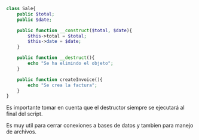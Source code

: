 ```php
class Sale{
    public $total;
    public $date;

    public function __construct($total, $date){
        $this->total = $total;
        $this->date = $date;
    }

    public function __destruct(){
        echo "Se ha elimindo el objeto";
    }

    public function createInvoice(){
        echo "Se crea la factura";
    }
}
```

Es importante tomar en cuenta que el destructor siempre se ejecutará al final del script. 

Es muy util para cerrar conexiones a bases de datos y tambien para manejo de archivos.